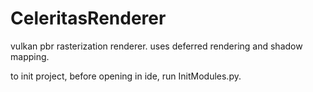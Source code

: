 # CeleritasRenderer
vulkan pbr rasterization renderer. uses deferred rendering and shadow mapping.

to init project, before opening in ide, run InitModules.py.
